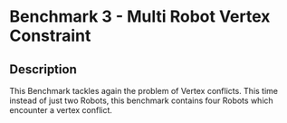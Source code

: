 # Benchmark 3 - Multi Robot Vertex Constraint



## Description

This Benchmark tackles again the problem of Vertex conflicts. This time instead of just two Robots, this benchmark contains four Robots which encounter a vertex conflict.